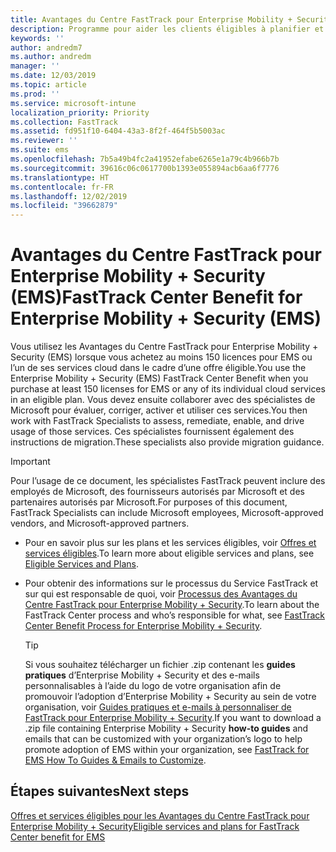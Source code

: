 ```yaml
---
title: Avantages du Centre FastTrack pour Enterprise Mobility + Security (EMS)
description: Programme pour aider les clients éligibles à planifier et déployer Intune et Azure Active Directory Premium
keywords: ''
author: andredm7
ms.author: andredm
manager: ''
ms.date: 12/03/2019
ms.topic: article
ms.prod: ''
ms.service: microsoft-intune
localization_priority: Priority
ms.collection: FastTrack
ms.assetid: fd951f10-6404-43a3-8f2f-464f5b5003ac
ms.reviewer: ''
ms.suite: ems
ms.openlocfilehash: 7b5a49b4fc2a41952efabe6265e1a79c4b966b7b
ms.sourcegitcommit: 39616c06c0617700b1393e055894acb6aa6f7776
ms.translationtype: HT
ms.contentlocale: fr-FR
ms.lasthandoff: 12/02/2019
ms.locfileid: "39662879"
---
```

# <a name="fasttrack-center-benefit-for-enterprise-mobility--security-ems"></a><span data-ttu-id="7968a-103">Avantages du Centre FastTrack pour Enterprise Mobility + Security (EMS)</span><span class="sxs-lookup"><span data-stu-id="7968a-103">FastTrack Center Benefit for Enterprise Mobility + Security (EMS)</span></span>

<span data-ttu-id="7968a-104">Vous utilisez les Avantages du Centre FastTrack pour Enterprise Mobility + Security (EMS) lorsque vous achetez au moins 150 licences pour EMS ou l’un de ses services cloud dans le cadre d’une offre éligible.</span><span class="sxs-lookup"><span data-stu-id="7968a-104">You use the Enterprise Mobility + Security (EMS) FastTrack Center Benefit when you purchase at least 150 licenses for EMS or any of its individual cloud services in an eligible plan.</span></span> <span data-ttu-id="7968a-105">Vous devez ensuite collaborer avec des spécialistes de Microsoft pour évaluer, corriger, activer et utiliser ces services.</span><span class="sxs-lookup"><span data-stu-id="7968a-105">You then work with FastTrack Specialists to assess, remediate, enable, and drive usage of those services.</span></span> <span data-ttu-id="7968a-106">Ces spécialistes fournissent également des instructions de migration.</span><span class="sxs-lookup"><span data-stu-id="7968a-106">These specialists also provide migration guidance.</span></span> 

> [!IMPORTANT]
> <span data-ttu-id="7968a-107">Pour l’usage de ce document, les spécialistes FastTrack peuvent inclure des employés de Microsoft, des fournisseurs autorisés par Microsoft et des partenaires autorisés par Microsoft.</span><span class="sxs-lookup"><span data-stu-id="7968a-107">For purposes of this document, FastTrack Specialists can include Microsoft employees, Microsoft-approved vendors, and Microsoft-approved partners.</span></span>

- <span data-ttu-id="7968a-108">Pour en savoir plus sur les plans et les services éligibles, voir [Offres et services éligibles](M365-eligible-services-and-plans.md).</span><span class="sxs-lookup"><span data-stu-id="7968a-108">To learn more about eligible services and plans, see [Eligible Services and Plans](M365-eligible-services-and-plans.md).</span></span>

- <span data-ttu-id="7968a-109">Pour obtenir des informations sur le processus du Service FastTrack et sur qui est responsable de quoi, voir [Processus des Avantages du Centre FastTrack pour Enterprise Mobility + Security](EMS-fasttrack-process.md).</span><span class="sxs-lookup"><span data-stu-id="7968a-109">To learn about the FastTrack Center process and who’s responsible for what, see [FastTrack Center Benefit Process for Enterprise Mobility + Security](EMS-fasttrack-process.md).</span></span>

    > [!TIP]
    > <span data-ttu-id="7968a-110">Si vous souhaitez télécharger un fichier .zip contenant les **guides pratiques** d’Enterprise Mobility + Security et des e-mails personnalisables à l’aide du logo de votre organisation afin de promouvoir l’adoption d’Enterprise Mobility + Security au sein de votre organisation, voir [Guides pratiques et e-mails à personnaliser de FastTrack pour Enterprise Mobility + Security](https://gallery.technet.microsoft.com/FastTrack-for-EMS-How-To-f170da4c).</span><span class="sxs-lookup"><span data-stu-id="7968a-110">If you want to download a .zip file containing Enterprise Mobility + Security **how-to guides** and emails that can be customized with your organization’s logo to help promote adoption of EMS within your organization, see [FastTrack for EMS How To Guides & Emails to Customize](https://gallery.technet.microsoft.com/FastTrack-for-EMS-How-To-f170da4c).</span></span>

## <a name="next-steps"></a><span data-ttu-id="7968a-111">Étapes suivantes</span><span class="sxs-lookup"><span data-stu-id="7968a-111">Next steps</span></span>

[<span data-ttu-id="7968a-112">Offres et services éligibles pour les Avantages du Centre FastTrack pour Enterprise Mobility + Security</span><span class="sxs-lookup"><span data-stu-id="7968a-112">Eligible services and plans for FastTrack Center benefit for EMS</span></span>](M365-eligible-services-and-plans.md)


